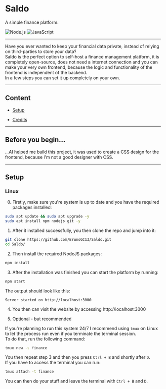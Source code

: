 # Saldo

A simple finance platform.

![Node.js](https://img.shields.io/badge/node.js-43853D?style=for-the-badge&logo=node.js&logoColor=white)
![JavaScript](https://img.shields.io/badge/javascript-F7DF1E?style=for-the-badge&logo=javascript&logoColor=black)

---

Have you ever wanted to keep your financial data private, instead of relying on third-parties to store your data?   
Saldo is the perfect option to self-host a finance management platform, it is completely open-source, does not need a internet connection and you can make your very own frontend, because the logic and functionality of the frontend is independent of the backend.   
In a few steps you can set it up completely on your own.

---

## Content

- [Setup](#setup)

- [Credits](#credits)

---

## Before you begin...
...AI helped me build this project, it was used to create a CSS design for the frontend, because I'm not a good designer with CSS.

---

## Setup

### Linux

0. Firstly, make sure you're system is up to date and you have the required packages installed:

```bash
sudo apt update && sudo apt upgrade -y
sudo apt install npm nodejs git -y
```

1. After it installed successfully, you then clone the repo and jump into it:

```bash
git clone https://github.com/BrunoGC13/Saldo.git
cd Saldo/
```

2. Then install the required NodeJS packages:

```bash
npm install
```

3. After the installation was finished you can start the platform by running:

```bash
npm start
```

The output should look like this:

```text
Server started on http://localhost:3000
```

4. You then can visit the website by accessing http://localhost:3000

5. Optional - but recommended

If you're planning to run this system 24/7 I recommend using `tmux` on Linux to let the process run even if you terminate the terminal session.   
To do that, run the following command:

```bash
tmux new -s finance
```

You then repeat step 3 and then you press `Ctrl + B` and shortly after `D`.   
If you have to access the terminal you can run:

```bash
tmux attach -t finance
```

You can then do your stuff and leave the terminal with `Ctrl + B` and `D`.
